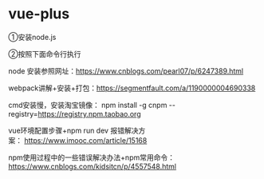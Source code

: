 # vue-plus

①安装node.js

②按照下面命令行执行

 node 安装参照网址：https://www.cnblogs.com/pearl07/p/6247389.html

 webpack讲解+安装+打包：https://segmentfault.com/a/1190000004690338

 cmd安装慢，安装淘宝镜像： npm install -g cnpm --registry=https://registry.npm.taobao.org

 vue环境配置步骤+npm run dev 报错解决方案： https://www.imooc.com/article/15168

 npm使用过程中的一些错误解决办法+npm常用命令：https://www.cnblogs.com/kidsitcn/p/4557548.html

